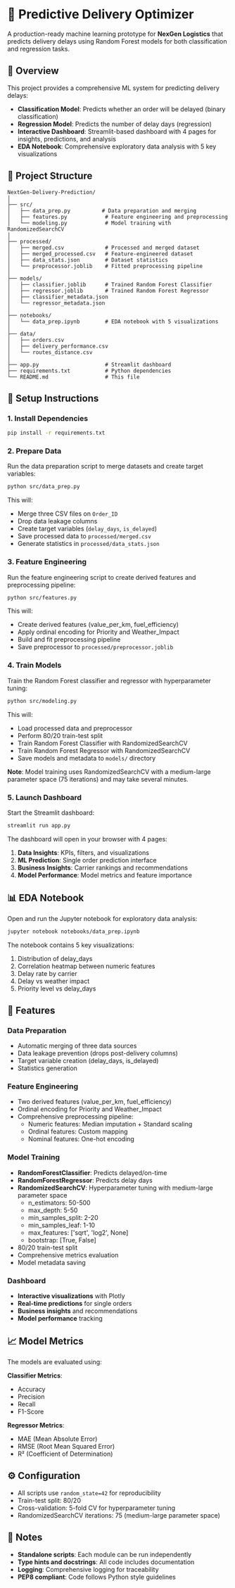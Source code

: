 # 🚚 Predictive Delivery Optimizer

A production-ready machine learning prototype for **NexGen Logistics** that predicts delivery delays using Random Forest models for both classification and regression tasks.

## 🧠 Overview

This project provides a comprehensive ML system for predicting delivery delays:

- **Classification Model**: Predicts whether an order will be delayed (binary classification)
- **Regression Model**: Predicts the number of delay days (regression)
- **Interactive Dashboard**: Streamlit-based dashboard with 4 pages for insights, predictions, and analysis
- **EDA Notebook**: Comprehensive exploratory data analysis with 5 key visualizations

## 📁 Project Structure

```
NextGen-Delivery-Prediction/
│
├── src/
│   ├── data_prep.py          # Data preparation and merging
│   ├── features.py            # Feature engineering and preprocessing
│   └── modeling.py            # Model training with RandomizedSearchCV
│
├── processed/
│   ├── merged.csv             # Processed and merged dataset
│   ├── merged_processed.csv   # Feature-engineered dataset
│   ├── data_stats.json        # Dataset statistics
│   └── preprocessor.joblib    # Fitted preprocessing pipeline
│
├── models/
│   ├── classifier.joblib      # Trained Random Forest Classifier
│   ├── regressor.joblib       # Trained Random Forest Regressor
│   ├── classifier_metadata.json
│   └── regressor_metadata.json
│
├── notebooks/
│   └── data_prep.ipynb        # EDA notebook with 5 visualizations
│
├── data/
│   ├── orders.csv
│   ├── delivery_performance.csv
│   └── routes_distance.csv
│
├── app.py                     # Streamlit dashboard
├── requirements.txt           # Python dependencies
└── README.md                  # This file
```

## 🚀 Setup Instructions

### 1. Install Dependencies

```bash
pip install -r requirements.txt
```

### 2. Prepare Data

Run the data preparation script to merge datasets and create target variables:

```bash
python src/data_prep.py
```

This will:
- Merge three CSV files on `Order_ID`
- Drop data leakage columns
- Create target variables (`delay_days`, `is_delayed`)
- Save processed data to `processed/merged.csv`
- Generate statistics in `processed/data_stats.json`

### 3. Feature Engineering

Run the feature engineering script to create derived features and preprocessing pipeline:

```bash
python src/features.py
```

This will:
- Create derived features (value_per_km, fuel_efficiency)
- Apply ordinal encoding for Priority and Weather_Impact
- Build and fit preprocessing pipeline
- Save preprocessor to `processed/preprocessor.joblib`

### 4. Train Models

Train the Random Forest classifier and regressor with hyperparameter tuning:

```bash
python src/modeling.py
```

This will:
- Load processed data and preprocessor
- Perform 80/20 train-test split
- Train Random Forest Classifier with RandomizedSearchCV
- Train Random Forest Regressor with RandomizedSearchCV
- Save models and metadata to `models/` directory

**Note**: Model training uses RandomizedSearchCV with a medium-large parameter space (75 iterations) and may take several minutes.

### 5. Launch Dashboard

Start the Streamlit dashboard:

```bash
streamlit run app.py
```

The dashboard will open in your browser with 4 pages:
1. **Data Insights**: KPIs, filters, and visualizations
2. **ML Prediction**: Single order prediction interface
3. **Business Insights**: Carrier rankings and recommendations
4. **Model Performance**: Model metrics and feature importance

## 📊 EDA Notebook

Open and run the Jupyter notebook for exploratory data analysis:

```bash
jupyter notebook notebooks/data_prep.ipynb
```

The notebook contains 5 key visualizations:
1. Distribution of delay_days
2. Correlation heatmap between numeric features
3. Delay rate by carrier
4. Delay vs weather impact
5. Priority level vs delay_days

## 🎯 Features

### Data Preparation
- Automatic merging of three data sources
- Data leakage prevention (drops post-delivery columns)
- Target variable creation (delay_days, is_delayed)
- Statistics generation

### Feature Engineering
- Two derived features (value_per_km, fuel_efficiency)
- Ordinal encoding for Priority and Weather_Impact
- Comprehensive preprocessing pipeline:
  - Numeric features: Median imputation + Standard scaling
  - Ordinal features: Custom mapping
  - Nominal features: One-hot encoding

### Model Training
- **RandomForestClassifier**: Predicts delayed/on-time
- **RandomForestRegressor**: Predicts delay days
- **RandomizedSearchCV**: Hyperparameter tuning with medium-large parameter space
  - n_estimators: 50-500
  - max_depth: 5-50
  - min_samples_split: 2-20
  - min_samples_leaf: 1-10
  - max_features: ['sqrt', 'log2', None]
  - bootstrap: [True, False]
- 80/20 train-test split
- Comprehensive metrics evaluation
- Model metadata saving

### Dashboard
- **Interactive visualizations** with Plotly
- **Real-time predictions** for single orders
- **Business insights** and recommendations
- **Model performance** tracking

## 📈 Model Metrics

The models are evaluated using:

**Classifier Metrics**:
- Accuracy
- Precision
- Recall
- F1-Score

**Regressor Metrics**:
- MAE (Mean Absolute Error)
- RMSE (Root Mean Squared Error)
- R² (Coefficient of Determination)

## ⚙️ Configuration

- All scripts use `random_state=42` for reproducibility
- Train-test split: 80/20
- Cross-validation: 5-fold CV for hyperparameter tuning
- RandomizedSearchCV iterations: 75 (medium-large parameter space)

## 📝 Notes

- **Standalone scripts**: Each module can be run independently
- **Type hints and docstrings**: All code includes documentation
- **Logging**: Comprehensive logging for traceability
- **PEP8 compliant**: Code follows Python style guidelines
